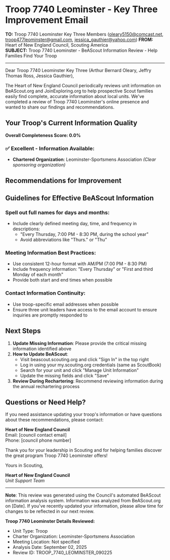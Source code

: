 # Troop 7740 Leominster - Key Three Improvement Email

**TO:** Troop 7740 Leominster Key Three Members (oleary5150@comcast.net, troop477leominster@gmail.com, jessica_gauthier@yahoo.com)
**FROM:** Heart of New England Council, Scouting America  
**SUBJECT:** Troop 7740 Leominster - BeAScout Information Review - Help Families Find Your Troop  

---

Dear Troop 7740 Leominster Key Three (Arthur Bernard Oleary, Jeffry Thomas Ross, Jessica  Gauthier),

The Heart of New England Council periodically reviews unit information on BeAScout.org and JoinExploring.org to help prospective Scout families easily find complete, accurate information about local units. We've completed a review of Troop 7740 Leominster's online presence and wanted to share our findings and recommendations.

## Your Troop's Current Information Quality

**Overall Completeness Score: 0.0%**



### ✅ **Excellent - Information Available:**
- **Chartered Organization**: Leominster-Sportsmens Association *(Clear sponsoring organization)*

## Recommendations for Improvement



## Guidelines for Effective BeAScout Information

### **Spell out full names for days and months:**
- Include clearly defined meeting day, time, and frequency in descriptions:
  - "Every Thursday, 7:00 PM - 8:30 PM, during the school year"
  - Avoid abbreviations like "Thurs." or "Thu"

### **Meeting Information Best Practices:**
- Use consistent 12-hour format with AM/PM (7:00 PM - 8:30 PM)
- Include frequency information: "Every Thursday" or "First and third Monday of each month"
- Provide both start and end times when possible

### **Contact Information Continuity:**
- Use troop-specific email addresses when possible
- Ensure three unit leaders have access to the email account to ensure inquiries are promptly responded to

## Next Steps

1. **Update Missing Information**: Please provide the critical missing information identified above
2. **How to Update BeAScout**: 
   - Visit beascout.scouting.org and click "Sign In" in the top right
   - Log in using your my.scouting.org credentials (same as ScoutBook)
   - Search for your unit and click "Manage Unit Information"
   - Update the missing fields and click "Save"
3. **Review During Rechartering**: Recommend reviewing information during the annual rechartering process

## Questions or Need Help?

If you need assistance updating your troop's information or have questions about these recommendations, please contact:

**Heart of New England Council**  
Email: [council contact email]  
Phone: [council phone number]

Thank you for your leadership in Scouting and for helping families discover the great program Troop 7740 Leominster offers!

Yours in Scouting,

**Heart of New England Council**  
*Unit Support Team*

---

**Note**: This review was generated using the Council's automated BeAScout information analysis system. Information was analyzed from BeAScout.org on [Date]. If you've recently updated your information, please allow time for changes to be reflected in our next review.

**Troop 7740 Leominster Details Reviewed:**
- Unit Type: Troop
- Charter Organization: Leominster-Sportsmens Association  
- Meeting Location: Not specified
- Analysis Date: September 02, 2025
- Review ID: TROOP_7740_LEOMINSTER_090225